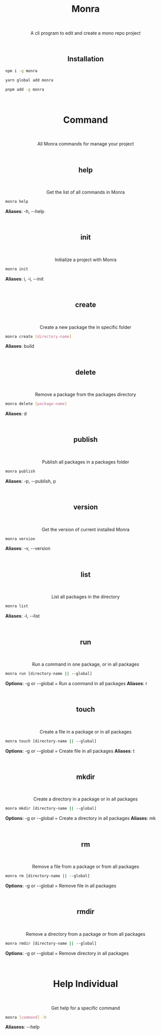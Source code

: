 <div align="center">
  <h1>Monra</h1>
  </br>
  <p>A cli program to edit and create a mono repo project</p>
</div>
<div align="center">
  </br>
  <h2>Installation</h2>
</div>

```bash
npm i -g monra
```

```bash
yarn global add monra
```

```bash
pnpm add -g monra
```

<div align="center">
  </br>
  <h1>Command</h1>
  </br>
  <p>All Monra commands for manage your project</p>
</div>

<div align="center">
  </br>
  <h2>help</h2>
  </br>
  <p>Get the list of all commands in Monra</p>
</div>

```bash
monra help
```
**Aliases**: -h, --help

<div align="center">
  </br>
  <h2>init</h2>
  </br>
  <p>Initialize a project with Monra</p>
</div>

```bash
monra init
```
**Aliases**: i, -i, --init 

<div align="center">
  </br>
  <h2>create</h2>
  </br>
  <p>Create a new package the in specific folder</p>
</div>

```bash
monra create [directory-name]
```
**Aliases**: build 

<div align="center">
  </br>
  <h2>delete</h2>
  </br>
  <p>Remove a package from the packages directory</p>
</div>

```bash
monra delete [package-name]
```
**Aliases**: d 

<div align="center">
  </br>
  <h2>publish</h2>
  </br>
  <p>Publish all packages in a packages folder</p>
</div>

```bash
monra publish
```
**Aliases**: -p, --publish, p

<div align="center">
  </br>
  <h2>version</h2>
  </br>
  <p>Get the version of current installed Monra</p>
</div>

```bash
monra version
```
**Aliases**: -v, --version

<div align="center">
  </br>
  <h2>list</h2>
  </br>
  <p>List all packages in the directory</p>
</div>

```bash
monra list
```
**Aliases**: -l, --list

<div align="center">
  </br>
  <h2>run</h2>
  </br>
  <p>Run a command in one package, or in all packages</p>
</div>

```bash
monra run [directory-name || --global]
```
**Options**: -g or --global = Run a command in all packages
**Aliases**: r

<div align="center">
  </br>
  <h2>touch</h2>
  </br>
  <p>Create a file in a package or in all packages</p>
</div>

```bash
monra touch [directory-name || --global]
```
**Options**: -g or --global = Create file in all packages
**Aliases**: t

<div align="center">
  </br>
  <h2>mkdir</h2>
  </br>
  <p>Create a directory in a package or in all packages</p>
</div>

```bash
monra mkdir [directory-name || --global]
```
**Options**: -g or --global = Create a directory in all packages
**Aliases**: mk

<div align="center">
  </br>
  <h2>rm</h2>
  </br>
  <p>Remove a file from a package or from all packages</p>
</div>

```bash
monra rm [directory-name || --global]
```
**Options**: -g or --global = Remove file in all packages

<div align="center">
  </br>
  <h2>rmdir</h2>
  </br>
  <p>Remove a directory from a package or from all packages</p>
</div>

```bash
monra rmdir [directory-name || --global]
```
**Options**: -g or --global = Remove directory in all packages


<div align="center">
  </br>
  <h1>Help Individual</h1>
  </br>
  <p>Get help for a specific command</p>
</div>

```bash
monra [command] -h
```
**Aliasess**: --help
